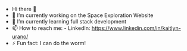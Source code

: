 - Hi there 👋
- 🔭 I’m currently working on the Space Exploration Website
- 🌱 I’m currently learning full stack development
- 📫 How to reach me: 
      - LinkedIn: https://www.linkedin.com/in/kaitlyn-urano/
- ⚡ Fun fact: I can do the worm!
